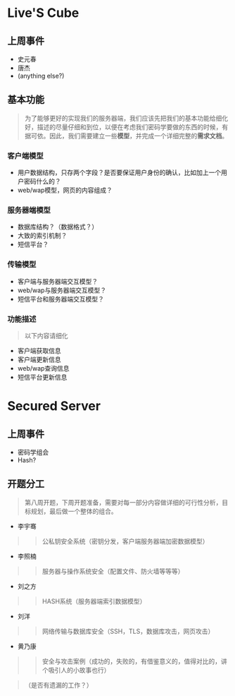 
# Live'S Cube #
## 上周事件 ##
  * 史元春
  * 唐杰
  * (anything else?)
## 基本功能 ##
> 为了能够更好的实现我们的服务器端，我们应该先把我们的基本功能给细化好，描述的尽量仔细和到位，以便在考虑我们密码学要做的东西的时候，有据可依。因此，我们需要建立一些**模型**，并完成一个详细完整的**需求文档**。

### 客户端模型 ###
  * 用户数据结构，只存两个字段？是否要保证用户身份的确认，比如加上一个用户密码什么的？
  * web/wap模型，网页的内容组成？
### 服务器端模型 ###
  * 数据库结构？（数据格式？）
  * 大致的索引机制？
  * 短信平台？
### 传输模型 ###
  * 客户端与服务器端交互模型？
  * web/wap与服务器端交互模型？
  * 短信平台和服务器端交互模型？
### 功能描述 ###
> 以下内容请细化
  * 客户端获取信息
  * 客户端更新信息
  * web/wap查询信息
  * 短信平台更新信息

# Secured Server #
## 上周事件 ##
  * 密码学组会
  * Hash?
## 开题分工 ##
> 第八周开题，下周开题准备，需要对每一部分内容做详细的可行性分析，目标规划，最后做一个整体的组合。
  * 李宇骞
> > 公私钥安全系统（密钥分发，客户端服务器端加密数据模型）
  * 李照楠
> > 服务器与操作系统安全（配置文件、防火墙等等等）
  * 刘之方
> > HASH系统（服务器端索引数据模型）
  * 刘洋
> > 网络传输与数据库安全（SSH，TLS，数据库攻击，网页攻击）
  * 黄乃康
> > 安全与攻击案例（成功的，失败的，有借鉴意义的，值得对比的，讲个吸引人的小故事也行）

> （是否有遗漏的工作？）